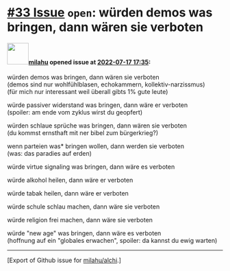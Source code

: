 # [\#33 Issue](https://github.com/milahu/alchi/issues/33) `open`: würden demos was bringen, dann wären sie verboten

#### <img src="https://private-avatars.githubusercontent.com/u/12958815?jwt=eyJhbGciOiJIUzI1NiIsInR5cCI6IkpXVCJ9.eyJpc3MiOiJnaXRodWIuY29tIiwiYXVkIjoicmF3LmdpdGh1YnVzZXJjb250ZW50LmNvbSIsImtleSI6ImtleTEiLCJleHAiOjE3MzQ2NTYyMjAsIm5iZiI6MTczNDY1NTAyMCwicGF0aCI6Ii91LzEyOTU4ODE1In0.gNRkYbc2s1ZZSqkuSJ21Iovc8EwSLN_Ll51J4GeGe20&v=4" width="50">[milahu](https://github.com/milahu) opened issue at [2022-07-17 17:35](https://github.com/milahu/alchi/issues/33):

würden demos was bringen, dann wären sie verboten  
(demos sind nur wohlfühlblasen, echokammern, kollektiv-narzissmus)  
(für mich nur interessant weil überall gibts 1% gute leute)

würde passiver widerstand was bringen, dann wäre er verboten  
(spoiler: am ende vom zyklus wirst du geopfert)

würden schlaue sprüche was bringen, dann wären sie verboten  
(du kommst ernsthaft mit ner bibel zum bürgerkrieg?)

wenn parteien was\* bringen wollen, dann werden sie verboten  
(was: das paradies auf erden)

würde virtue signaling was bringen, dann wäre es verboten

würde alkohol heilen, dann wäre er verboten

würde tabak heilen, dann wäre er verboten

würde schule schlau machen, dann wäre sie verboten

würde religion frei machen, dann wäre sie verboten

würde "new age" was bringen, dann wäre es verboten  
(hoffnung auf ein "globales erwachen", spoiler: da kannst du ewig
warten)

------------------------------------------------------------------------

\[Export of Github issue for
[milahu/alchi](https://github.com/milahu/alchi).\]
